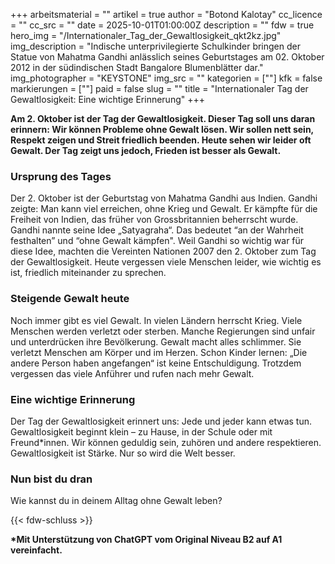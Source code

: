 +++
arbeitsmaterial = ""
artikel = true
author = "Botond Kalotay"
cc_licence = ""
cc_src = ""
date = 2025-10-01T01:00:00Z
description = ""
fdw = true
hero_img = "/Internationaler_Tag_der_Gewaltlosigkeit_qkt2kz.jpg"
img_description = "Indische unterprivilegierte Schulkinder bringen der Statue von Mahatma Gandhi anlässlich seines Geburtstages am 02. Oktober 2012 in der südindischen Stadt Bangalore Blumenblätter dar."
img_photographer = "KEYSTONE"
img_src = ""
kategorien = [""]
kfk = false
markierungen = [""]
paid = false
slug = ""
title = "Internationaler Tag der Gewaltlosigkeit: Eine wichtige Erinnerung"
+++

**Am 2. Oktober ist der Tag der Gewaltlosigkeit. Dieser Tag soll uns daran erinnern: Wir können Probleme ohne Gewalt lösen. Wir sollen nett sein, Respekt zeigen und Streit friedlich beenden. Heute sehen wir leider oft Gewalt. Der Tag zeigt uns jedoch, Frieden ist besser als Gewalt.**

### Ursprung des Tages

Der 2. Oktober ist der Geburtstag von Mahatma Gandhi aus Indien. Gandhi zeigte: Man kann viel erreichen, ohne Krieg und Gewalt. Er kämpfte für die Freiheit von Indien, das früher von Grossbritannien beherrscht wurde. Gandhi nannte seine Idee „Satyagraha“. Das bedeutet “an der Wahrheit festhalten” und “ohne Gewalt kämpfen". Weil Gandhi so wichtig war für diese Idee, machten die Vereinten Nationen 2007 den 2. Oktober zum Tag der Gewaltlosigkeit. Heute vergessen viele Menschen leider, wie wichtig es ist, friedlich miteinander zu sprechen.

### Steigende Gewalt heute

Noch immer gibt es viel Gewalt. In vielen Ländern herrscht Krieg. Viele Menschen werden verletzt oder sterben. Manche Regierungen sind unfair und unterdrücken ihre Bevölkerung. Gewalt macht alles schlimmer. Sie verletzt Menschen am Körper und im Herzen. Schon Kinder lernen: „Die andere Person haben angefangen“ ist keine Entschuldigung. Trotzdem vergessen das viele Anführer und rufen nach mehr Gewalt.

### Eine wichtige Erinnerung

Der Tag der Gewaltlosigkeit erinnert uns: Jede und jeder kann etwas tun. Gewaltlosigkeit beginnt klein – zu Hause, in der Schule oder mit Freund*innen. Wir können geduldig sein, zuhören und andere respektieren. Gewaltlosigkeit ist Stärke. Nur so wird die Welt besser.

### Nun bist du dran

Wie kannst du in deinem Alltag ohne Gewalt leben?

{{< fdw-schluss >}}

**\*Mit Unterstützung von ChatGPT vom Original Niveau B2 auf A1 vereinfacht.**